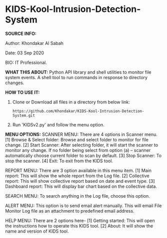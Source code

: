 # KIDS-Kool-Intrusion-Detection-System

**SOURCE INFO:**

Author: Khondakar Al Sabah

Date: 03 Sep 2020

BIO: IT Professional.

**WHAT THIS ABOUT:**
Python API library and shell utilities to monitor file system events.
A shell tool to run commands in response to directory changes.

**HOW TO USE IT:**
1. Clone or Download all files in a directory from below link:

   ```https://github.com/Khondakar/KIDS-Kool-Intrusion-Detection-System.git```
   
2. Run 'KIDSv2.py' and follow the menu option.

**MENU OPTIONS:**
SCANNER MENU:
There are 4 options in Scanner menu.
[1] Browse & Select folder: Browse and select folder to monitor for file change.
[2] Start Scanner: After selecting folder, it will start the scanner to monitor any change.
    If no folder being select from option (a) – scanner automatically choose current folder to scan by default.
[3] Stop Scanner: To stop the scanner.
[4] Exit: To exit from the KIDS tool.
 
REPORT MENU:
There are 3 option available in this menu item.
[1] Main report: This will show the whole report from the Log file.
[2] Collective report: This will show collective report based on date and event type.
[3] Dashboard report: This will display bar chart based on the collective data.

SEARCH MENU:
To search anything in the Log file, choose this option.
 
ALERT MENU:
This option is to send email alert manually. This will email File Monitor Log file as an attachment to predefined email address.
 
HELP MENU:
There are 2 options here-
[1] Getting started: This will open the instructions how to operate this KIDS tool.
[2] About: It will show the name and version of KIDS tool.
